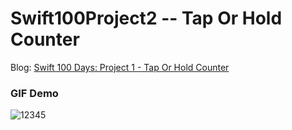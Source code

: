 # Swift100Project2 -- Tap Or Hold Counter

[id1]:https://medium.com/@sunnyleeyun/swift-100-days-project-1-tap-or-hold-counter-b9632b9b584e

Blog: [Swift 100 Days: Project 1 - Tap Or Hold Counter][id1]

### GIF Demo
![12345](https://user-images.githubusercontent.com/20850892/31716658-7fd82940-b3ce-11e7-8528-b516aa46d6d8.gif)
